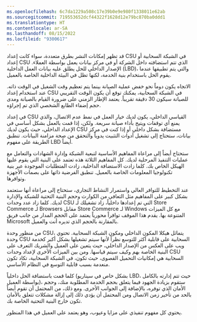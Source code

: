 ```yaml
---
ms.openlocfilehash: 6c7da1229a508c17e39b0e9e980f1338011e62ab
ms.sourcegitcommit: 719553652dcf44322f1628d12e79bc870ba0ddd1
ms.translationtype: HT
ms.contentlocale: ar-SA
ms.lasthandoff: 08/15/2022
ms.locfileid: "9300617"
---
```

قد تظهر إمكانات النشر بطرق متعددة، سواء كانت إعداد CSU في الشبكة السحابية أو إعداد CSU الذي تتم استضافته داخل الشركة أو في مركز بيانات يعمل بواسطة العملاء. الإصدار الداخلي للحل يطلق عليه بيانات العمل الداخلية (LBD)، والتي يتم تطبيقها عندما يقوم الحل باستخدام بنية الخدمة، لكنها تظل في البيئة الداخلية الخاصة بالعميل. 

الاتجاه يكون دوماً نحو خفض عملية الصيانة بينما يتم تعظيم وقت الشغيل في الوقت ذاته. عند استخدام إعداد CSU في الشبكة السحابية، يمكنك توقع أن يكون الوقت التقريبي للصيانة سيكون 30 دقيقة تقريباً. يعتمد الإطار الزمني على ضرورة القيام بالصيانة ومدى حجم إضفاء الطابع الشخصي الذي تم إجراؤه. 

في إعداد CSU القياسي الداخلي، يكون لديك خيار العمل في نمط عدم الاتصال، والذي يمنع أي توقفات ويتيح بأداء صيانة سريعة. ولكن، إذا قمت بالعمل بشكل أساسي في الإعداد الداخلي، حيث يكون لديك CSU مستضافة بشكل داخلي أو إذا كنت في مركز بيانات، ستحتاج إلى تشغيل أدوات التثبيت يدوياً والتحقق من صحة مزامنة البيانات. تنطبق الطريقة على مفهوم LBD أيضاً.
 
ستحتاج أيضاً إلى مراعاة المفاهيم الأساسية لتبعية الشبكة وإدارة الشهادات والتعامل مع عمليات التنفيذ المرحلية لديك. كل المفاهيم الثلاثة هذه تعتمد على البنية التي يقوم عليها الهيكل الخاص بك. كلما زادت الاستضافة الداخلية، زادت المتطلبات الموجودة عبر بنية تكنولوجيا المعلومات الخاصة بالعميل. تنطبق الفرضية ذاتها على بصمات الأجهزة وتوافرها. 

عند التخطيط للتوافر العالي واستمرار النشاط التجاري، ستحتاج إلى مراعاة أنها ستعتمد بشكل كبير على المفاهيم مثل التعافي من الكوارث وحجم البنية التحتية للشبكة والإدارة لديك. كلما زاد عدد وحدات CSU التي تم إعدادها داخلياً، زاد تشغيلك لـ Store Commerce لـ Browsers مقابل Store Commerce لـ Windows مع كل الميزات المتنوعة بها. يقدم هذا الموقف توافراً محورياً يعتمد على الحجم المدار من جانب فريق Microsoft بالمقارنة بالحجم الذي تديره أنت والعميل.
 
من منظور وحدة CSU، يتماثل هيكلا المكون الداخلي ومكون الشبكة السحابية. تحتوي وحدة CSU السحابية على قابلية أكثر للتوسع نظراً لأنها سيتم تشغيلها بشكل أكبر كخدمة ويب على العكس من الإصدار الداخلي، حيث يتعين على العميل والشريك التعرف على البنية الخاصة بهم وكيف سيتم قياسها. ومن بين الميزات الأخرى لإعداد وحدات CSU السحابية هي إمكانيات التحميل القصوى، حيث تكون، في الشبكة السحابية، تكاد تكون منعدمة بسبب قابلية التوسع في النظام الأساسي. 
 
كلما قمت باستضافة الحل داخلياً (بشكل خاص في سيناريو LBD، حيث تتم إدارته بالكامل بواسطة العميل)، ستقوم بزيادة الجهود فيما يتعلق بحجم الخدمة المطلوبة منك، وحجم الأمان الذي توفره، بالإضافة إلى الجوانب الأخرى. ومع ذلك، من المحتمل أن تقوم أيضاً بالحد من تأخير زمن الاتصال ومن المحتمل أن يؤدي ذلك إلى إزالة مشكلات تتعلق بالأمان تكون خارج البنية التحتية الخاصة بك. 

يحتوي كل مفهوم تنفيذي على مزايا وعيوب، وهو يعتمد على العميل في هذا المنظور. 

